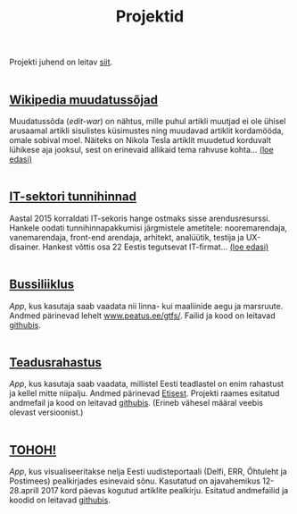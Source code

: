 ﻿---
layout: page
title: Projektid
---

Projekti juhend on leitav [siit](http://andmeteadus.github.io/2017/projekt_juhend/).
<br><br>

## [Wikipedia muudatussõjad](http://htmlpreview.github.io/?https://github.com/andmeteadus/2017/blob/gh-pages/Wikipedia_muudatussojad.html)
Muudatussõda (<i>edit-war</i>) on nähtus, mille puhul artikli muutjad ei ole ühisel arusaamal artikli sisulistes küsimustes ning muudavad artiklit kordamööda, omale sobival moel. Näiteks on Nikola Tesla artiklit muudetud korduvalt lühikese aja jooksul, sest on erinevaid allikaid tema rahvuse kohta...
[ (loe edasi) ](http://htmlpreview.github.io/?https://github.com/andmeteadus/2017/blob/gh-pages/Wikipedia_muudatussojad.html)
<br><br>

## [IT-sektori tunnihinnad](http://htmlpreview.github.io/?https://github.com/andmeteadus/2017/blob/gh-pages/IT_tunnihinnad.html)
Aastal 2015 korraldati IT-sekoris hange ostmaks sisse arendusresurssi. Hankele oodati tunnihinnapakkumisi järgmistele ametitele: nooremarendaja, vanemarendaja, front-end arendaja, arhitekt, analüütik, testija ja UX-disainer. Hankest võttis osa 22 Eestis tegutsevat IT-firmat...
[ (loe edasi) ](http://htmlpreview.github.io/?https://github.com/andmeteadus/2017/blob/gh-pages/IT_tunnihinnad.html)
<br><br>

## [Bussiliiklus](https://andmeteadus2017.shinyapps.io/Bussiliiklus/)
<i>App</i>, kus kasutaja saab vaadata nii linna- kui maaliinide aegu ja marsruute. Andmed pärinevad lehelt <a>www.peatus.ee/gtfs/</a>. Failid ja kood on leitavad [githubis](https://github.com/andmeteadus/2017/tree/gh-pages/Rakendused/Bussiliiklus).
<br><br>

## [Teadusrahastus](https://andmeteadus2017.shinyapps.io/Teadusraha/)
<i>App</i>, kus kasutaja saab vaadata, millistel Eesti teadlastel on enim rahastust ja kellel mitte niipalju. Andmed pärinevad [Etisest](https://www.etis.ee/Portal/Projects/). Projekti raames esitatud andmefail ja kood on leitavad [githubis](https://github.com/andmeteadus/2017/tree/gh-pages/Rakendused/Teadusraha). (Erineb vähesel määral veebis olevast versioonist.)
<br><br>

## [TOHOH!](https://andmeteadus2017.shinyapps.io/TOHOH/)
<i>App</i>, kus visualiseeritakse nelja Eesti uudisteportaali (Delfi, ERR, Õhtuleht ja Postimees) pealkirjades esinevaid sõnu. Kasutatud on ajavahemikus 12-28.aprill 2017 kord päevas kogutud artiklite pealkirju. Esitatud andmefailid ja koodid on leitavad [githubis](https://github.com/andmeteadus/2017/tree/gh-pages/Rakendused/TOHOH).
<br><br>


<!--
{% for post in site.posts %}
## [ {{ post.title }} ](..{{ post.url }})
  {{ post.content | strip_html | truncatewords:30}}
  [ (loe edasi) ](..{{ post.url }})
  <br><br>
  
{% endfor %}
-->